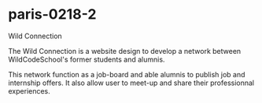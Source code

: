# paris-0218-2

Wild Connection


The Wild Connection is a website design to develop a network between WildCodeSchool's former students and alumnis. 

This network function as a job-board and able alumnis to publish job and internship offers. It also allow user to meet-up and share their professionnal experiences.
